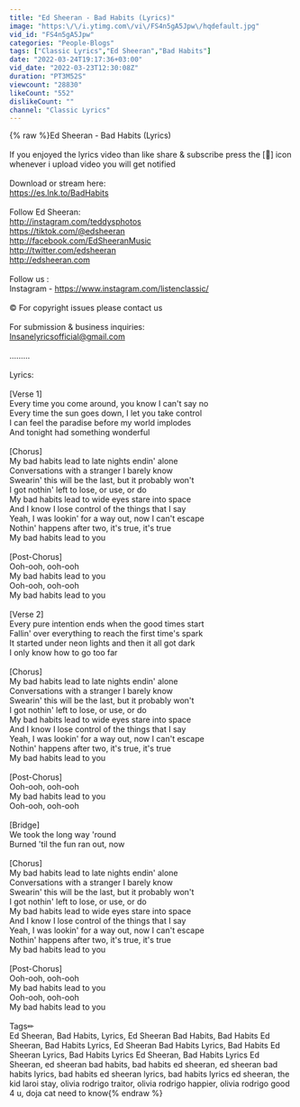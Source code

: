 ```yaml
---
title: "Ed Sheeran - Bad Habits (Lyrics)"
image: "https:\/\/i.ytimg.com\/vi\/FS4n5gA5Jpw\/hqdefault.jpg"
vid_id: "FS4n5gA5Jpw"
categories: "People-Blogs"
tags: ["Classic Lyrics","Ed Sheeran","Bad Habits"]
date: "2022-03-24T19:17:36+03:00"
vid_date: "2022-03-23T12:30:08Z"
duration: "PT3M52S"
viewcount: "28830"
likeCount: "552"
dislikeCount: ""
channel: "Classic Lyrics"
---
```

{% raw %}Ed Sheeran - Bad Habits (Lyrics)<br /><br />If you enjoyed the lyrics video than like share &amp; subscribe press the [🔔] icon whenever i upload video you will get notified<br /><br />Download or stream here: <br /><a rel="nofollow" target="blank" href="https://es.lnk.to/BadHabits">https://es.lnk.to/BadHabits</a><br /><br />Follow Ed Sheeran:<br /><a rel="nofollow" target="blank" href="http://instagram.com/teddysphotos">http://instagram.com/teddysphotos</a><br /><a rel="nofollow" target="blank" href="https://tiktok.com/@edsheeran">https://tiktok.com/@edsheeran</a><br /><a rel="nofollow" target="blank" href="http://facebook.com/EdSheeranMusic">http://facebook.com/EdSheeranMusic</a><br /><a rel="nofollow" target="blank" href="http://twitter.com/edsheeran">http://twitter.com/edsheeran</a><br /><a rel="nofollow" target="blank" href="http://edsheeran.com">http://edsheeran.com</a><br /><br />Follow us :<br />Instagram - <a rel="nofollow" target="blank" href="https://www.instagram.com/listenclassic/">https://www.instagram.com/listenclassic/</a><br /><br />©️ For copyright issues please contact us<br /><br />For submission &amp; business inquiries:<br />Insanelyricsofficial@gmail.com<br /><br />.........<br /><br />Lyrics:<br /><br />[Verse 1]<br />Every time you come around, you know I can't say no<br />Every time the sun goes down, I let you take control<br />I can feel the paradise before my world implodes<br />And tonight had something wonderful<br /><br />[Chorus]<br />My bad habits lead to late nights endin' alone<br />Conversations with a stranger I barely know<br />Swearin' this will be the last, but it probably won't<br />I got nothin' left to lose, or use, or do<br />My bad habits lead to wide eyes stare into space<br />And I know I lose control of the things that I say<br />Yeah, I was lookin' for a way out, now I can't escape<br />Nothin' happens aftеr two, it's true, it's true<br />My bad habits lead to you<br /><br />[Post-Chorus]<br />Ooh-ooh, ooh-ooh<br />My bad habits lеad to you<br />Ooh-ooh, ooh-ooh<br />My bad habits lead to you<br /><br />[Verse 2]<br />Every pure intention ends when the good times start<br />Fallin' over everything to reach the first time's spark<br />It started under neon lights and then it all got dark<br />I only know how to go too far<br /><br />[Chorus]<br />My bad habits lead to late nights endin' alone<br />Conversations with a stranger I barely know<br />Swearin' this will be the last, but it probably won't<br />I got nothin' left to lose, or use, or do<br />My bad habits lead to wide eyes stare into space<br />And I know I lose control of the things that I say<br />Yeah, I was lookin' for a way out, now I can't escape<br />Nothin' happens after two, it's true, it's true<br />My bad habits lead to you<br /><br />[Post-Chorus]<br />Ooh-ooh, ooh-ooh<br />My bad habits lead to you<br />Ooh-ooh, ooh-ooh<br /><br />[Bridge]<br />We took the long way 'round<br />Burned 'til the fun ran out, now<br /><br />[Chorus]<br />My bad habits lead to late nights endin' alone<br />Conversations with a stranger I barely know<br />Swearin' this will be the last, but it probably won't<br />I got nothin' left to lose, or use, or do<br />My bad habits lead to wide eyes stare into space<br />And I know I lose control of the things that I say<br />Yeah, I was lookin' for a way out, now I can't escape<br />Nothin' happens after two, it's true, it's true<br />My bad habits lead to you<br /><br />[Post-Chorus]<br />Ooh-ooh, ooh-ooh<br />My bad habits lead to you<br />Ooh-ooh, ooh-ooh<br />My bad habits lead to you<br /><br />Tags✏<br />Ed Sheeran, Bad Habits, Lyrics, Ed Sheeran Bad Habits, Bad Habits Ed Sheeran, Bad Habits Lyrics, Ed Sheeran Bad Habits Lyrics, Bad Habits Ed Sheeran Lyrics, Bad Habits Lyrics Ed Sheeran, Bad Habits Lyrics Ed Sheeran, ed sheeran bad habits, bad habits ed sheeran, ed sheeran bad habits lyrics, bad habits ed sheeran lyrics, bad habits lyrics ed sheeran, the kid laroi stay, olivia rodrigo traitor, olivia rodrigo happier, olivia rodrigo good 4 u, doja cat need to know{% endraw %}
